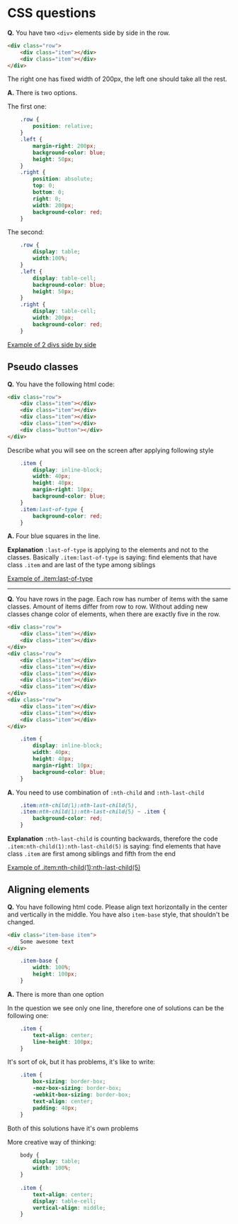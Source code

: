 # CSS questions

**Q.** You have two `<div>` elements side by side in the row.

```html
<div class="row">
    <div class="item"></div>
    <div class="item"></div>
</div>
```

The right one has fixed width of 200px, the left one should take all the rest.

**A.** There is two options.

The first one:

```css
    .row {
        position: relative;
    }
    .left {
        margin-right: 200px;
        background-color: blue;
        height: 50px;
    }
    .right {
        position: absolute;
        top: 0;
        bottom: 0;
        right: 0;
        width: 200px;
        background-color: red;
    }
```

The second:

```css
    .row {
        display: table;
        width:100%;
    }
    .left {
        display: table-cell;
        background-color: blue;
        height: 50px;
    }
    .right {
        display: table-cell;
        width: 200px;
        background-color: red;
    }
```
[Example of 2 divs side by side](http://codepen.io/artemdemo/pen/vNxvYx)

## Pseudo classes

**Q.** You have the following html code:

```html
<div class="row">
    <div class="item"></div>
    <div class="item"></div>
    <div class="item"></div>
    <div class="item"></div>
    <div class="button"></div>
</div>
```

Describe what you will see on the screen after applying following style

```css
    .item {
        display: inline-block;
        width: 40px;
        height: 40px;
        margin-right: 10px;
        background-color: blue;
    }
    .item:last-of-type {
        background-color: red;
    }
```

**A.** Four blue squares in the line.

**Explanation** `:last-of-type` is applying to the elements and not to the classes.
Basically `.item:last-of-type` is saying: find elements that have class `.item`
and are last of the type among siblings

[Example of .item:last-of-type](http://codepen.io/artemdemo/pen/LpWXvp)

---

**Q.** You have rows in the page. Each row has number of items with the same classes.
Amount of items differ from row to row.
Without adding new classes change color of elements, when there are exactly five in the row.

```html
<div class="row">
    <div class="item"></div>
    <div class="item"></div>
</div>
<div class="row">
    <div class="item"></div>
    <div class="item"></div>
    <div class="item"></div>
    <div class="item"></div>
    <div class="item"></div>
</div>
<div class="row">
    <div class="item"></div>
    <div class="item"></div>
    <div class="item"></div>
</div>
```

```css
    .item {
        display: inline-block;
        width: 40px;
        height: 40px;
        margin-right: 10px;
        background-color: blue;
    }
```

**A.** You need to use combination of `:nth-child` and `:nth-last-child`

```css
    .item:nth-child(1):nth-last-child(5),
    .item:nth-child(1):nth-last-child(5) ~ .item {
        background-color: red;
    }
```

**Explanation** `:nth-last-child` is counting backwards, therefore the code 
`.item:nth-child(1):nth-last-child(5)` is saying: find elements that have class `.item` are first among siblings and fifth from the end

[Example of .item:nth-child(1):nth-last-child(5)](http://codepen.io/artemdemo/pen/BoWGeJ)


## Aligning elements

**Q.** You have following html code. Please align text horizontally in the center and vertically in the middle.
You have also `item-base` style, that shouldn't be changed.

```html
<div class="item-base item">
    Some awesome text
</div>
```

```css
    .item-base {
        width: 100%;
        height: 100px;
    }
```

**A.** There is more than one option

In the question we see only one line, therefore one of solutions can be the following one:

```css
    .item {
        text-align: center;
        line-height: 100px;
    }
```

It's sort of ok, but it has problems, it's like to write:

```css
    .item {
        box-sizing: border-box;
        -moz-box-sizing: border-box;
        -webkit-box-sizing: border-box;
        text-align: center;
        padding: 40px;
    }
```

Both of this solutions have it's own problems

More creative way of thinking:

```css
    body {
        display: table;
        width: 100%;
    }
    
    .item {
        text-align: center;
        display: table-cell;
        vertical-align: middle;
    }
```
